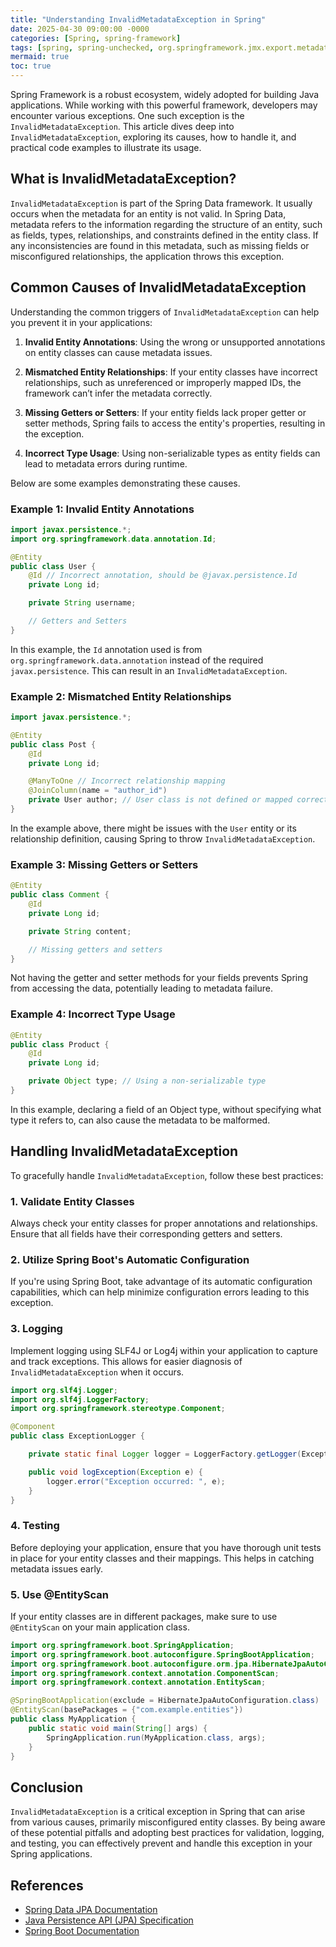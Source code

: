 ```yaml
---
title: "Understanding InvalidMetadataException in Spring"
date: 2025-04-30 09:00:00 -0000
categories: [Spring, spring-framework]
tags: [spring, spring-unchecked, org.springframework.jmx.export.metadata]
mermaid: true
toc: true
---
```



Spring Framework is a robust ecosystem, widely adopted for building Java applications. While working with this powerful framework, developers may encounter various exceptions. One such exception is the `InvalidMetadataException`. This article dives deep into `InvalidMetadataException`, exploring its causes, how to handle it, and practical code examples to illustrate its usage. 

## What is InvalidMetadataException?

`InvalidMetadataException` is part of the Spring Data framework. It usually occurs when the metadata for an entity is not valid. In Spring Data, metadata refers to the information regarding the structure of an entity, such as fields, types, relationships, and constraints defined in the entity class. If any inconsistencies are found in this metadata, such as missing fields or misconfigured relationships, the application throws this exception.

## Common Causes of InvalidMetadataException

Understanding the common triggers of `InvalidMetadataException` can help you prevent it in your applications:

1. **Invalid Entity Annotations**: Using the wrong or unsupported annotations on entity classes can cause metadata issues.

2. **Mismatched Entity Relationships**: If your entity classes have incorrect relationships, such as unreferenced or improperly mapped IDs, the framework can’t infer the metadata correctly.

3. **Missing Getters or Setters**: If your entity fields lack proper getter or setter methods, Spring fails to access the entity's properties, resulting in the exception.

4. **Incorrect Type Usage**: Using non-serializable types as entity fields can lead to metadata errors during runtime.

Below are some examples demonstrating these causes.

### Example 1: Invalid Entity Annotations

```java
import javax.persistence.*;
import org.springframework.data.annotation.Id;

@Entity
public class User {
    @Id // Incorrect annotation, should be @javax.persistence.Id
    private Long id;

    private String username;

    // Getters and Setters
}
```

In this example, the `Id` annotation used is from `org.springframework.data.annotation` instead of the required `javax.persistence`. This can result in an `InvalidMetadataException`.

### Example 2: Mismatched Entity Relationships

```java
import javax.persistence.*;

@Entity
public class Post {
    @Id
    private Long id;

    @ManyToOne // Incorrect relationship mapping
    @JoinColumn(name = "author_id")
    private User author; // User class is not defined or mapped correctly
}
```

In the example above, there might be issues with the `User` entity or its relationship definition, causing Spring to throw `InvalidMetadataException`.

### Example 3: Missing Getters or Setters

```java
@Entity
public class Comment {
    @Id
    private Long id;

    private String content;

    // Missing getters and setters
}
```

Not having the getter and setter methods for your fields prevents Spring from accessing the data, potentially leading to metadata failure.

### Example 4: Incorrect Type Usage

```java
@Entity
public class Product {
    @Id
    private Long id;

    private Object type; // Using a non-serializable type
}
```

In this example, declaring a field of an Object type, without specifying what type it refers to, can also cause the metadata to be malformed.

## Handling InvalidMetadataException

To gracefully handle `InvalidMetadataException`, follow these best practices:

### 1. Validate Entity Classes

Always check your entity classes for proper annotations and relationships. Ensure that all fields have their corresponding getters and setters.

### 2. Utilize Spring Boot's Automatic Configuration

If you're using Spring Boot, take advantage of its automatic configuration capabilities, which can help minimize configuration errors leading to this exception.

### 3. Logging

Implement logging using SLF4J or Log4j within your application to capture and track exceptions. This allows for easier diagnosis of `InvalidMetadataException` when it occurs.

```java
import org.slf4j.Logger;
import org.slf4j.LoggerFactory;
import org.springframework.stereotype.Component;

@Component
public class ExceptionLogger {

    private static final Logger logger = LoggerFactory.getLogger(ExceptionLogger.class);

    public void logException(Exception e) {
        logger.error("Exception occurred: ", e);
    }
}
```

### 4. Testing

Before deploying your application, ensure that you have thorough unit tests in place for your entity classes and their mappings. This helps in catching metadata issues early.

### 5. Use @EntityScan

If your entity classes are in different packages, make sure to use `@EntityScan` on your main application class.

```java
import org.springframework.boot.SpringApplication;
import org.springframework.boot.autoconfigure.SpringBootApplication;
import org.springframework.boot.autoconfigure.orm.jpa.HibernateJpaAutoConfiguration;
import org.springframework.context.annotation.ComponentScan;
import org.springframework.context.annotation.EntityScan;

@SpringBootApplication(exclude = HibernateJpaAutoConfiguration.class)
@EntityScan(basePackages = {"com.example.entities"})
public class MyApplication {
    public static void main(String[] args) {
        SpringApplication.run(MyApplication.class, args);
    }
}
```

## Conclusion

`InvalidMetadataException` is a critical exception in Spring that can arise from various causes, primarily misconfigured entity classes. By being aware of these potential pitfalls and adopting best practices for validation, logging, and testing, you can effectively prevent and handle this exception in your Spring applications.

## References

- [Spring Data JPA Documentation](https://docs.spring.io/spring-data/jpa/docs/current/reference/html/#jpa.query-methods)
- [Java Persistence API (JPA) Specification](https://docs.oracle.com/javaee/7/tutorial/persistence-intro.htm)
- [Spring Boot Documentation](https://spring.io/projects/spring-boot)